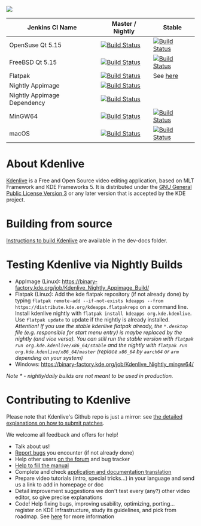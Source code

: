 ![](data/pics/kdenlive-logo.png)

| Jenkins CI Name | Master / Nightly | Stable |
| --------------- | ---------------- | ------ |
| OpenSuse Qt 5.15 | [![Build Status](https://build.kde.org/job/Applications/job/kdenlive/job/kf5-qt5%20SUSEQt5.15/badge/icon)](https://build.kde.org/job/Applications/job/kdenlive/job/kf5-qt5%20SUSEQt5.15//) |[![Build Status](https://build.kde.org/job/Applications/job/kdenlive/job/stable-kf5-qt5%20SUSEQt5.15/badge/icon)](https://build.kde.org/job/Applications/job/kdenlive/job/stable-kf5-qt5%20SUSEQt5.15/)|
| FreeBSD Qt 5.15 | [![Build Status](https://build.kde.org/job/Applications/job/kdenlive/job/kf5-qt5%20FreeBSDQt5.15/badge/icon)](https://build.kde.org/job/Applications/job/kdenlive/job/kf5-qt5%20FreeBSDQt5.15/) |[![Build Status](https://build.kde.org/job/Applications/job/kdenlive/job/stable-kf5-qt5%20FreeBSDQt5.15/badge/icon)](https://build.kde.org/job/Applications/job/kdenlive/job/stable-kf5-qt5%20FreeBSDQt5.15/)|
| Flatpak | [![Build Status](https://binary-factory.kde.org/job/Kdenlive_x86_64_flatpak/badge/icon)](https://binary-factory.kde.org/job/Kdenlive_x86_64_flatpak/) | See [here](https://flathub.org/builds/#/apps/org.kde.kdenlive)|
| Nightly Appimage | [![Build Status](https://binary-factory.kde.org/job/Kdenlive_Nightly_Appimage_Build/badge/icon)](https://binary-factory.kde.org/job/Kdenlive_Nightly_Appimage_Build/) | |
| Nightly Appimage Dependency | [![Build Status](https://binary-factory.kde.org/job/Kdenlive_Nightly_Appimage_Dependency_Build/badge/icon)](https://binary-factory.kde.org/job/Kdenlive_Nightly_Appimage_Dependency_Build/)  | |
| MinGW64 | [![Build Status](https://binary-factory.kde.org/job/Kdenlive_Nightly_mingw64/badge/icon)](https://binary-factory.kde.org/job/Kdenlive_Nightly_mingw64/) | [![Build Status](https://binary-factory.kde.org/job/Kdenlive_Stable_mingw64/badge/icon)](https://binary-factory.kde.org/job/Kdenlive_Stable_mingw64/) |
| macOS | [![Build Status](https://binary-factory.kde.org/job/Kdenlive_Nightly_macos/badge/icon)](https://binary-factory.kde.org/job/Kdenlive_Nightly_macos/) | [![Build Status](https://binary-factory.kde.org/job/Kdenlive_Stable_macos/badge/icon)](https://binary-factory.kde.org/job/Kdenlive_Stable_macos/) |

# About Kdenlive

[Kdenlive](https://kdenlive.org) is a Free and Open Source video editing application, based on MLT Framework and KDE Frameworks 5. It is distributed under the [GNU General Public License Version 3](https://www.gnu.org/licenses/gpl-3.0.en.html) or any later version that is accepted by the KDE project.

# Building from source

[Instructions to build Kdenlive](dev-docs/build.md) are available in the dev-docs folder.

# Testing Kdenlive via Nightly Builds

- AppImage (Linux): https://binary-factory.kde.org/job/Kdenlive_Nightly_Appimage_Build/
- Flatpak (Linux): Add the kde flatpak repository (if not already done) by typing `flatpak remote-add --if-not-exists kdeapps --from https://distribute.kde.org/kdeapps.flatpakrepo` on a command line. Install kdenlive nightly with `flatpak install kdeapps org.kde.kdenlive`. Use `flatpak update` to update if the nightly is already installed. _Attention! If you use the stable kdenlive flatpak already, the `*.desktop` file (e.g. responsible for start menu entry) is maybe replaced by the nightly (and vice versa). You can still run the stable version with `flatpak run org.kde.kdenlive/x86_64/stable` and the nightly with `flatpak run org.kde.kdenlive/x86_64/master` (replace `x86_64` by `aarch64` or `arm` depending on your system)_
- Windows: https://binary-factory.kde.org/job/Kdenlive_Nightly_mingw64/

*Note * - nightly/daily builds are not meant to be used in production.*

# Contributing to Kdenlive

Please note that Kdenlive's Github repo is just a mirror: see [the detailed explanations on how to submit patches](https://community.kde.org/Infrastructure/Github_Mirror).

We welcome all feedback and offers for help!

* Talk about us!
* [Report bugs](https://kdenlive.org/en/bug-reports/) you encounter (if not already done)
* Help other users [on the forum](http://forum.kde.org/viewforum.php?f=262) and bug tracker
* [Help to fill the manual](https://community.kde.org/Kdenlive/Workgroup/Documentation)
* Complete and check [application and documentation translation](http://l10n.kde.org)
* Prepare video tutorials (intro, special tricks...) in your language
  and send us a link to add in homepage or doc
* Detail improvement suggestions
  we don't test every (any?) other video editor, so give precise explanations
* Code! Help fixing bugs, improving usability, optimizing, porting...
  register on KDE infrastructure, study its guidelines, and pick from roadmap. See [here](dev-docs/contributing.md) for more information
